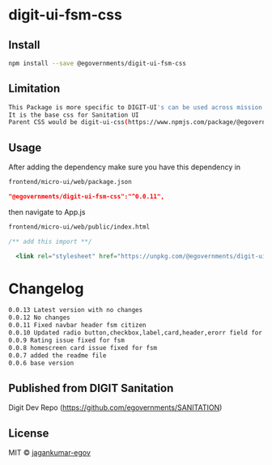 <!-- TODO: update this -->

# digit-ui-fsm-css

## Install

```bash
npm install --save @egovernments/digit-ui-fsm-css
```

## Limitation

```bash
This Package is more specific to DIGIT-UI's can be used across mission's
It is the base css for Sanitation UI
Parent CSS would be digit-ui-css(https://www.npmjs.com/package/@egovernments/digit-ui-css)
```

## Usage

After adding the dependency make sure you have this dependency in

```bash
frontend/micro-ui/web/package.json
```

```json
"@egovernments/digit-ui-fsm-css":"^0.0.11",
```

then navigate to App.js

```bash
frontend/micro-ui/web/public/index.html
```

```jsx
/** add this import **/

  <link rel="stylesheet" href="https://unpkg.com/@egovernments/digit-ui-fsm-css@0.0.11/dist/index.css" />

```

# Changelog

```bash
0.0.13 Latest version with no changes
0.0.12 No changes
0.0.11 Fixed navbar header fsm citizen
0.0.10 Updated radio button,checkbox,label,card,header,erorr field for all fsm citizen
0.0.9 Rating issue fixed for fsm
0.0.8 homescreen card issue fixed for fsm
0.0.7 added the readme file
0.0.6 base version
```

## Published from DIGIT Sanitation

Digit Dev Repo (<https://github.com/egovernments/SANITATION>)

## License

MIT © [jagankumar-egov](https://github.com/jagankumar-egov)
